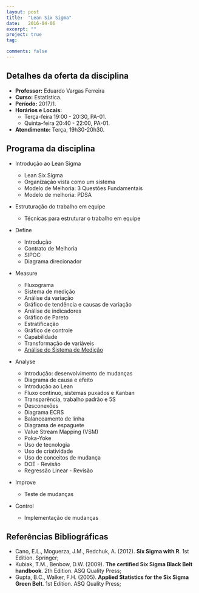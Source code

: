 ```yaml
---
layout: post
title:  "Lean Six Sigma"
date:   2016-04-06
excerpt: "" 
project: true
tag:

comments: false
---
```


## Detalhes da oferta da disciplina

  * **Professor:** Eduardo Vargas Ferreira
  * **Curso:** Estatística.
  * **Período:** 2017/1.
  * **Horários e Locais:**
     * Terça-feira 19:00 - 20:30, PA-01.
     * Quinta-feira 20:40 - 22:00, PA-01.
  * **Atendimento:** Terça, 19h30-20h30.

## Programa da disciplina

   - Introdução ao Lean Sigma
      * Lean Six Sigma
      * Organização vista como um sistema
      * Modelo de Melhoria: 3 Questões Fundamentais
      * Modelo de melhoria: PDSA

  - Estruturação do trabalho em equipe
      * Técnicas para estruturar o trabalho em equipe

  - Define
      * Introdução
      * Contrato de Melhoria
      * SIPOC
      * Diagrama direcionador

  - Measure
      * Fluxograma
      * Sistema de medição
      * Análise da variação
      * Gráfico de tendência e causas de variação
      * Análise de indicadores
      * Gráfico de Pareto
      * Estratificação
      * Gráfico de controle
      * Capabilidade
      * Transformação de variáveis
      * [Análise do Sistema de Medição](https://gitlab.c3sl.ufpr.br/eferreira/Green_Belt/issues/1)

  - Analyse
      * Introdução: desenvolvimento de mudanças
      * Diagrama de causa e efeito
      * Introdução ao Lean
      * Fluxo contínuo, sistemas puxados e Kanban
      * Transparência, trabalho padrão e 5S
      * Desconexões
      * Diagrama ECRS
      * Balanceamento de linha
      * Diagrama de espaguete
      * Value Stream Mapping (VSM)
      * Poka-Yoke
      * Uso de tecnologia
      * Uso de criatividade
      * Uso de conceitos de mudança
      * DOE - Revisão
      * Regressão Linear - Revisão

  - Improve
      * Teste de mudanças

  - Control
      * Implementação de mudanças


## Referências Bibliográficas

* Cano, E.L., Moguerza, J.M., Redchuk, A. (2012). **Six Sigma with R**. 1st Edition. Springer;
* Kubiak, T.M., Benbow, D.W. (2009). **The certified Six Sigma Black Belt handbook**. 2th Edition. ASQ Quality Press;
* Gupta, B.C., Walker, F.H. (2005). **Applied Statistics for the Six Sigma Green Belt**. 1st Edition. ASQ Quality Press;





